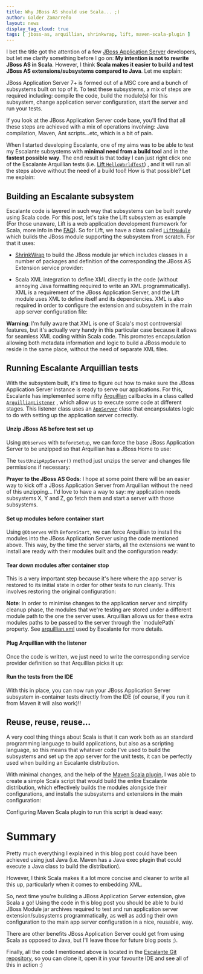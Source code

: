 ```yaml
---
title: Why JBoss AS should use Scala... ;)
author: Galder Zamarreño
layout: news
display_tag_cloud: true
tags: [ jboss-as, arquillian, shrinkwrap, lift, maven-scala-plugin ]
---
```


I bet the title got the attention of a few [JBoss Application
Server](http://www.jboss.org/jbossas) developers, but let me clarify
something before I go on: __My intention is not to rewrite JBoss AS in Scala__.
However, I think __Scala makes it easier to build and test JBoss AS
extensions/subsystems compared to Java__. Let me explain:

JBoss Application Server 7+ is formed out of a MSC core and a bunch of
subsystems built on top of it. To test these subsystems, a mix of
steps are required including: compile the code, build the module(s) for this
subsystem, change application server configuration, start the server and
run your tests.

If you look at the JBoss Application Server code base, you'll find that
all these steps are achieved with a mix of operations involving:
Java compilation, Maven, Ant scripts...etc, which is a bit of pain.

When I started developing Escalante, one of my aims was to be able to test
my Escalante subsystems with __minimal need from a build tool__ and in the
__fastest possible way__. The end result is that today I can just right click
one of the Escalante Arquillian tests (i.e.
[Lift `HelloWorldTest`](https://github.com/escalante/escalante/blob/master/modules/lift/src/it/testsuite/src/test/scala/io/escalante/test/lift/helloworld/HelloWorldTest.scala))
, and it will run all the steps above without the need of a build tool!
How is that possible? Let me explain:

## Building an Escalante subsystem

Escalante code is layered in such way that subsystems can be built purely
using Scala code. For this post, let's take
the Lift subsystem as example (For those unaware, Lift is a web application
development framework for Scala, more info in the [FAQ](/faq/#lift)). So for
Lift, we have a class called
[`LiftModule`](https://github.com/escalante/escalante/blob/master/modules/lift/src/it/testsuite/src/test/scala/io/escalante/test/lift/LiftModule.scala)
which builds the JBoss module supporting the subsystem from scratch.
For that it uses:

* [ShrinkWrap](http://www.jboss.org/shrinkwrap) to build the JBoss module jar
which includes classes in a number of packages and definition of the
corresponding the JBoss AS Extension service provider:

<script src="https://gist.github.com/galderz/2c449b02d5759420b3a6.js"></script>

* Scala XML integration to define XML directly in the code (without annoying
Java formatting required to write an XML programmatically). XML is a
requirement of the JBoss Application Server, and the Lift module uses XML to
define itself and its dependencies. XML is also required in order to
configure the extension and subsystem in the main app server
configuration file:

<script src="https://gist.github.com/galderz/7ee50d97c14de904326d.js"></script>

<div class="alert alert-warning">
<strong>Warning</strong>: I'm fully aware that XML is one of Scala's most
controversial features, but it's actually very handy in this particular case
because it allows for seamless XML coding within Scala code. This promotes
encapsulation allowing both metadata information and logic to build a JBoss
module to reside in the same place, without the need of separate XML files.
</div>

## Running Escalante Arquillian tests

With the subsystem built, it's time to figure out how to make sure the
JBoss Application Server instance is ready to serve our applications.
For this, Escalante has implemented some nifty
[Arquillian](http://arquillian.org/) callbacks in a class called
[`ArquillianListener`](https://github.com/escalante/escalante/blob/master/modules/lift/src/it/testsuite/src/test/scala/io/escalante/test/lift/ArquillianListener.scala)
, which allow us to execute some code at different stages. This listener
class uses an
[`AppServer`](https://github.com/escalante/escalante/blob/master/modules/artifact/src/it/testsuite/src/test/scala/io/escalante/test/AppServer.scala)
class that encanpsulates logic to do with setting up the application
server correctly.

#### Unzip JBoss AS before test set up

Using `@Observes` with `BeforeSetup`, we can force the base JBoss Application
Server to be unzipped so that Arquillian has a JBoss Home to use:

<script src="https://gist.github.com/galderz/04a5114d5fc26f2ff5e5.js"></script>

The `testUnzipAppServer()` method just unzips the server and changes file
permissions if necessary:

<script src="https://gist.github.com/galderz/f1fe9dbb4b6f3eb75986.js"></script>

<div class="alert alert-success">
<strong>Prayer to the JBoss AS Gods</strong>: I hope at some point there will
be an easier way to kick off a JBoss Application Server from Arquillian
without the need of this unzipping... I'd love to have a way to say: my
application needs subsystems X, Y and Z, go fetch them and start a server
with those subsystems.
</div>

#### Set up modules before container start

Using `@Observes` with `BeforeStart`, we can force Arquillian to install
the modules into the JBoss Application Server using the code mentioned above.
This way, by the time the server starts, all the extensions we want to install
are ready with their modules built and the configuration ready:

<script src="https://gist.github.com/galderz/9d5a30135fea775f15b4.js"></script>

#### Tear down modules after container stop

This is a very important step because it's here where the app server is
restored to its initial state in order for other tests to run cleanly. This
involves restoring the original configuration:

<script src="https://gist.github.com/galderz/56dfb099672388ec430b.js"></script>

<div class="alert alert-info">
<strong>Note</strong>: In order to minimise changes to the application server
and simplify cleanup phase, the modules that we're testing are stored under a
different module path to the one the server uses. Arquillian allows us for
these extra modules paths to be passed to the server through the `modulePath`
property. See <a href="https://github.com/escalante/escalante/blob/master/modules/lift/src/it/testsuite/src/main/resources/arquillian.xml">arquillian.xml</a>
used by Escalante for more details.</div>

#### Plug Arquillian with the listener

Once the code is written, we just need to write the corresponding service
provider definition so that Arquillian picks it up:

<script src="https://gist.github.com/galderz/ee40eda5647bb506d08c.js"></script>

#### Run the tests from the IDE

With this in place, you can now run your JBoss Application Server subsystem
in-container tests directly from the IDE (of course, if you run it from Maven
it will also work)!!

## Reuse, reuse, reuse...

A very cool thing things about Scala is that it can work both as an
standard programming language to build applications, but also as a scripting
language, so this means that whatever code I've used to build the subsystems
and set up the app server for the unit tests, it can be perfectly used when
building an Escalante distribution.

With minimal changes, and the help of the
[Maven Scala plugin](https://github.com/davidB/scala-maven-plugin), I was
able to create a simple Scala script that would build the entire Escalante
distribution, which effectively builds the modules alongside their
configurations, and installs the subsystems and extensions in the main
configuration:

<script src="https://gist.github.com/galderz/bd2d67b6fa99f33309fb.js"></script>

Configuring Maven Scala plugin to run this script is dead easy:

<script src="https://gist.github.com/galderz/2bb6d4a0fedb7bcddc04.js"></script>

# Summary

Pretty much everything I explained in this blog post could have been achieved
using just Java (i.e. Maven has a Java exec plugin that could execute a Java
class to build the distribution).

However, I think Scala makes it a lot more concise and cleaner to write all
this up, particularly when it comes to embedding XML.

So, next time you're building a JBoss Application Server extension, give
Scala a go! Using the code in this blog post you should be able to build
JBoss Module jar archives required to test and run application server
extension/subsystems programmatically, as well as adding their own
configuration to the main app server configuration in a nice, reusable, way.

There are other benefits JBoss Application Server could get from using Scala
as opposed to Java, but I'll leave those for future blog posts ;).

Finally, all the code I mentioned above is located in the
[Escalante Git repository](https://github.com/escalante/escalante), so you
can clone it, open it in your favourite IDE and see all of this in action :)
